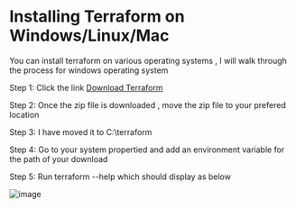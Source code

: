 # Installing Terraform on Windows/Linux/Mac 

You can install terraform on various operating systems , I will walk through the process for windows operating system 

Step 1: Click the link  [Download Terraform ](https://developer.hashicorp.com/terraform/downloads) 

Step 2: Once the zip file is downloaded , move the zip file to your prefered location 

Step 3: I have moved it to C:\terraform 

Step 4: Go to your system propertied and add an environment variable for the path of your download 

Step 5: Run terraform --help which should display as below 

![image](https://user-images.githubusercontent.com/113619300/213459547-fcfe6b63-73ca-4bc1-aeb8-9685d91ab801.png)


